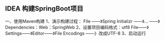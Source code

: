 
## IDEA 构建SpringBoot项目
一、使用Maven构建
	1、演示构建过程：
		File ——》Spring Initializr 
		——》... ——》Dependencies：Web：SpringWeb
	2、设置项目编码格式：utf8
		File——》Settings——》Editor——》File Encodings ——》改成UTF-8
	3、启动运行
    
	